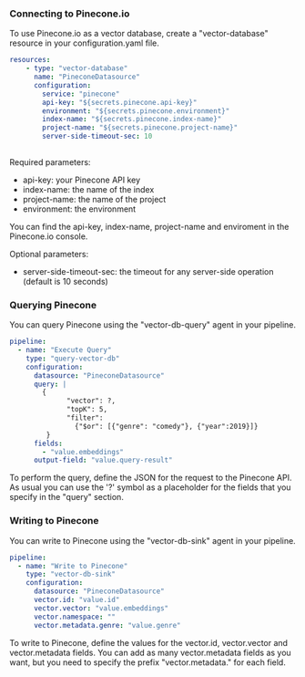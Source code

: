 ### Connecting to Pinecone.io

To use Pinecone.io as a vector database, create a "vector-database" resource in your configuration.yaml file.

```yaml
resources:
    - type: "vector-database"
      name: "PineconeDatasource"
      configuration:
        service: "pinecone"
        api-key: "${secrets.pinecone.api-key}"
        environment: "${secrets.pinecone.environment}"
        index-name: "${secrets.pinecone.index-name}"
        project-name: "${secrets.pinecone.project-name}"
        server-side-timeout-sec: 10
      
```

Required parameters:
- api-key: your Pinecone API key
- index-name: the name of the index
- project-name: the name of the project
- environment: the environment

You can find the api-key, index-name, project-name and enviroment in the Pinecone.io console.

Optional parameters:
- server-side-timeout-sec: the timeout for any server-side operation (default is 10 seconds)


### Querying Pinecone

You can query Pinecone using the "vector-db-query" agent in your pipeline.

```yaml
pipeline:
  - name: "Execute Query"
    type: "query-vector-db"
    configuration:
      datasource: "PineconeDatasource"
      query: |
        {
              "vector": ?,
              "topK": 5,
              "filter":
                {"$or": [{"genre": "comedy"}, {"year":2019}]}
         }
      fields:
        - "value.embeddings"
      output-field: "value.query-result"
```

To perform the query, define the JSON for the request to the Pinecone API.
As usual you can use the '?' symbol as a placeholder for the fields that you specify in the "query" section.


### Writing to Pinecone

You can write to Pinecone using the "vector-db-sink" agent in your pipeline.

```yaml
pipeline:
  - name: "Write to Pinecone"
    type: "vector-db-sink"
    configuration:
      datasource: "PineconeDatasource"
      vector.id: "value.id"
      vector.vector: "value.embeddings"
      vector.namespace: ""
      vector.metadata.genre: "value.genre"
```

To write to Pinecone, define the values for the vector.id, vector.vector and vector.metadata fields.
You can add as many vector.metadata fields as you want, but you need to specify the prefix "vector.metadata." for each field.